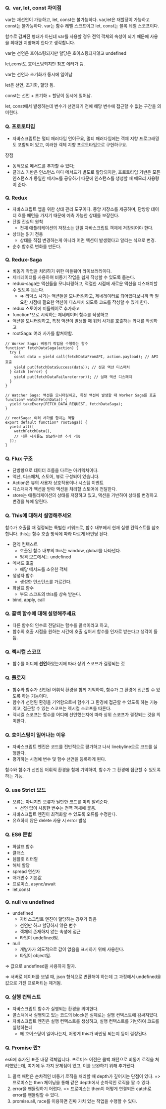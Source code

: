 ### Q.  **var, let, const 차이점**

var는 재선언이 가능하고, let, const는 불가능하다. var,let은 재할당이 가능하고 const는 불가능하다. var는 함수 레벨 스코프이고 let, const는 블록 레벨 스코프이다.

함수로 감싸진 형태가 아닌데 var를 사용할 경우 전역 객체의 속성이 되기 때문에 사용을 최대한 지양해야 한다고 생각합니다.

var는 선언은 호이스팅되지만 할당은 호이스팅되지않고 undefined

let,const도 호이스팅되지만 참조 에러가 뜸.

var는 선언과 초기화가 동시에 일어남

let은 선언, 초기화, 할당 됨.

const는 선언 + 초기화 + 할당이 동시에 일어남.

let, const에서 발생하는데 변수가 선언되기 전에 해당 변수에 접근할 수 없는 구간을 의미한다.

### Q. 프로토타입

- 자바스크립트는 멀티 패러다임 언어구요, 멀티 패러다임에는 객체 지향 프로그래밍도 포함되어 있고, 이러한 객체 지향 프로토타입으로 구현하구요.

장점

- 동적으로 메서드를 추가할 수 있다;
- 클래스 기반은 인스턴스 마다 메서드가 별도로 할당되지만, 프로토타입 기반은 모든 인스턴스가 동일한 메서드를 공유하기 때문에 인스턴스를 생성할 때 메모리 사용량이 준다.

### Q. Redux

- 자바스크립트 앱을 위한 상태 관리 도구이다. 중앙 저장소를 제공하며, 단방향 데이터 흐름 패턴을 가지기 때문에 예측 가능한 상태를 보장한다.
- 단일 진실의 원칙
  - 전체 애플리케이션의 저장소는 단일 자바스크립트 객체에 저장되어야 한다.
- 상태는 읽기 전용
  - 상태를 직접 변경하는게 아니라 어떤 액션이 발생했다고 알리는 식으로 변경.
- 순수 함수로 변화를 만든다.

### Q. Redux-Saga

- 비동기 작업을 처리하기 위한 미들웨어 라이브러리이다.
- 제네레이터를 사용하여 비동기 작업을 쉽게 작성할 수 있도록 돕는다.
- redux-saga는 액션들을 모니터링하고, 적절한 시점에 새로운 액션을 디스패치할 수 있도록 돕는다.
  - ⇒ 리덕스 사가는 액션들을 모니터링하고, 제네레이터로 되어있다보니까 딱 필요한 시점에 필요한 액션이 디스패치 되도록 코드를 작성할 수 있게 한다.
- redux 스토어에 미들웨어로 추가하고
- function\*으로 시작하는 제네레이터 함수를 작성하고
- 액션을 모니터링하고, 특정 액션이 발생할 때 워커 사가를 호출하는 와처를 작성하고
- rootSaga: 여러 사가를 합쳐야함.

```tsx
// Worker Saga: 비동기 작업을 수행하는 함수
function* fetchDataSaga(action) {
  try {
    const data = yield call(fetchDataFromAPI, action.payload); // API 호출
    yield put(fetchDataSuccess(data)); // 성공 액션 디스패치
  } catch (error) {
    yield put(fetchDataFailure(error)); // 실패 액션 디스패치
  }
}

// Watcher Saga: 액션을 모니터링하고, 특정 액션이 발생할 때 Worker Saga를 호출
function* watchFetchData() {
  yield takeEvery(FETCH_DATA_REQUEST, fetchDataSaga);
}

// rootSaga: 여러 사가를 합치는 역할
export default function* rootSaga() {
  yield all([
    watchFetchData(),
    // 다른 사가들도 필요하다면 추가 가능
  ]);
}
```

### Q. Flux 구조

- 단방향으로 데이터 흐름을 다르는 아키텍처이다.
- 액션, 디스패처, 스토어, 뷰로 구성되어 있습니다.
- Action은 뷰의 사용자 상호작용이나 시스템 이벤트
- 디스패처가 액션을 받아 액션을 처리할 스토어에 전달한다.
- store는 애플리케이션의 상태를 저장하고 있고, 액션을 기반하여 상태를 변경하고 변경을 뷰에 알린다.

### Q. This에 대해서 설명해주세요

함수가 호출될 때 결정되는 특별한 키워드로, 함수 내부에서 현재 실행 컨텍스트를 참조합니다. this는 함수 호출 방식에 따라 다르게 바인딩 된다.

- 전역 컨텍스트
  - 호출된 함수 내부의 this는 window, global를 나타낸다.
  - 엄격 모드에서는 undefined
- 메서드 호출
  - 해당 메서드를 소유한 객체
- 생성자 함수
  - 생성한 인스턴스를 가르킨다.
- 화살표 함수
  - 부모 스코프의 this를 상속 받는다.
- bind, apply, call

### Q. 콜백 함수에 대해 설명해주세요

- 다른 함수의 인수로 전달되는 함수를 콜백이라고 하고,
- 함수의 호출 시점을 원하는 시간에 호출 싶어서 함수를 인자로 받는다고 생각이 들듬.

### Q. 렉시컬 스코프

- 함수를 어디에 **선언**하였는지에 따라 상위 스코프가 결정되는 것

### Q. 클로저

- 함수와 함수가 선언된 어휘적 환경을 함께 기억하여, 함수가 그 환경에 접근할 수 있도록 하는 기능이다.
- 함수가 선언된 환경을 기억함으로써 함수가 그 환경에 접근할 수 있도록 하는 기능이고, 접근할 수 있는 스코프는 렉시컬 스코프를 따른다.
- 렉시컬 스코프는 함수를 어디에 선언했는지에 따라 상위 스코프가 결정되는 것을 의미한다.

### Q. 호이스팅이 일어나는 이유

- 자바스크립트 엔진은 코드를 전반적으로 평가하고 나서 linebyline으로 코드를 실행한다.
- 평가하는 시점에 변수 및 함수 선언을 등록하게 된다.

함수와 함수가 선언된 어휘적 환경을 함께 기억하여, 함수가 그 환경에 접근할 수 있도록 하는 기능.

### Q. use Strict 모드

- 오류는 아니지만 오류가 될만한 코드를 미리 알려준다.
  - 선언 없이 사용한 변수는 전역 객체에 붙음.
- 자바스크립트 엔진이 최적화할 수 있도록 오류를 수정한다.
- 유효하지 않은 delete 사용 시 error 발생

### Q. ES6 문법

- 화살표 함수
- 클래스
- 템플릿 리터럴
- 해체 할당
- spread 연산자
- 매개변수 기본값
- 프로미스, async/await
- let,const

### Q. null vs undefined

- undefined
  - 자바스크립트 엔진이 할당하는 경우가 많음
  - 선언만 하고 할당하지 않은 변수
  - 객체의 존재하지 않는 속성에 접근
  - 타입이 undefined임.
- null
  - 개발자가 의도적으로 값이 없음을 표시하기 위해 사용한다.
  - 타입이 object임.

⇒ 값으로 undefined을 사용하지 말자.

⇒ 서버로 데이터를 보낼 때, json 형식으로 변환해야 하는데 그 과정에서 undefined을 값으로 가진 프로퍼티는 제거됨.

### Q. 실행 컨텍스트

- 자바스크립트 함수가 실행되는 환경을 의미한다.
- 콜스택에서 실행되고 있는 코드의 block은 실제로는 실행 컨텍스트에 감싸져있다.
- 자바스크립트 엔진은 실행 컨텍스트를 생성하고, 실행 컨텍스트를 기반하여 코드를 실행하는데
  - 왜 호이스팅이 일어나는지, 어떻게 this가 바인딩 되는지 등이 결정된다.

### Q. Promise 란?

es6에 추가된 표준 내장 객체입니다. 프로미스 이전은 콜백 패턴으로 비동기 로직을 처리했었는데, 여기에 두 가지 문제점이 있고, 이를 보완하기 위해 추가됐다.

1. 콜백 패턴은 순차적인 비동기 로직을 처리할 때 depth가 깊어지는 단점이 있다.
   => 프로미스는 then 체이닝을 통해 같은 depth에서 순차적인 로직을 짤 수 있다.
2. error을 핸들링하기 어렵다.
   => 프로미스는 then이 어떻게 연결되든 catch로 error를 핸들링할 수 있다.
3. promise.all, race를 이용하면 진짜 가치 있는 작업을 수행할 수 있다.
